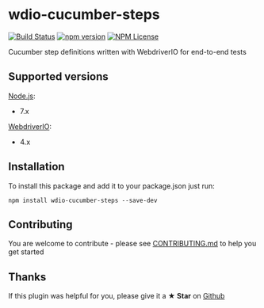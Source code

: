 # wdio-cucumber-steps

[![Build Status](https://travis-ci.org/revjet-qa/wdio-cucumber-steps.svg?branch=master)](https://travis-ci.org/revjet-qa/wdio-cucumber-steps)
[![npm version](https://img.shields.io/npm/v/wdio-cucumber-steps.svg)](https://www.npmjs.com/package/wdio-cucumber-steps)
[![NPM License](https://img.shields.io/npm/l/wdio-cucumber-steps.svg)](https://github.com/revjet-qa/wdio-cucumber-steps/blob/master/LICENSE)

Cucumber step definitions written with WebdriverIO for end-to-end tests

## Supported versions
[Node.js](http://nodejs.org/):
- 7.x

[WebdriverIO](https://www.npmjs.com/package/webdriverio):
- 4.x

## Installation
To install this package and add it to your package.json just run:
```
npm install wdio-cucumber-steps --save-dev
```

## Contributing
You are welcome to contribute - please see
[CONTRIBUTING.md](https://github.com/revjet-qa/wdio-cucumber-steps/blob/master/CONTRIBUTING.md)
to help you get started

## Thanks
If this plugin was helpful for you, please give it a **★ Star** on
[Github](https://github.com/revjet-qa/wdio-cucumber-steps)
